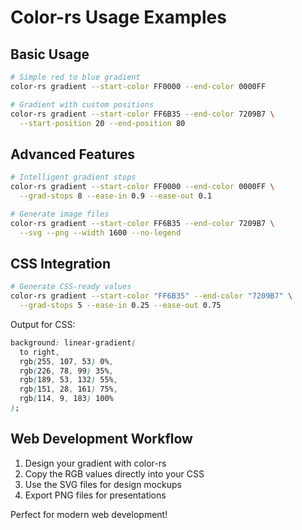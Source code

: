 # Color-rs Usage Examples

## Basic Usage

```bash
# Simple red to blue gradient
color-rs gradient --start-color FF0000 --end-color 0000FF

# Gradient with custom positions
color-rs gradient --start-color FF6B35 --end-color 7209B7 \
  --start-position 20 --end-position 80
```

## Advanced Features

```bash
# Intelligent gradient stops
color-rs gradient --start-color FF0000 --end-color 0000FF \
  --grad-stops 8 --ease-in 0.9 --ease-out 0.1

# Generate image files
color-rs gradient --start-color FF6B35 --end-color 7209B7 \
  --svg --png --width 1600 --no-legend
```

## CSS Integration

```bash
# Generate CSS-ready values
color-rs gradient --start-color "FF6B35" --end-color "7209B7" \
  --grad-stops 5 --ease-in 0.25 --ease-out 0.75
```

Output for CSS:
```css
background: linear-gradient(
  to right,
  rgb(255, 107, 53) 0%,
  rgb(226, 78, 99) 35%,
  rgb(189, 53, 132) 55%,
  rgb(151, 28, 161) 75%,
  rgb(114, 9, 183) 100%
);
```

## Web Development Workflow

1. Design your gradient with color-rs
2. Copy the RGB values directly into your CSS
3. Use the SVG files for design mockups
4. Export PNG files for presentations

Perfect for modern web development!
